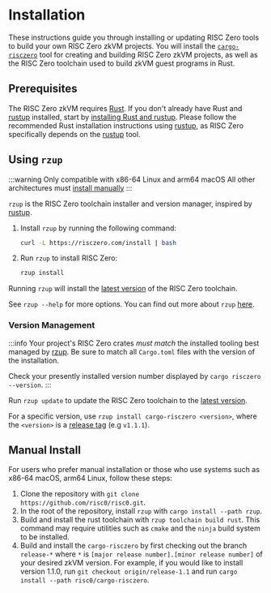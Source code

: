 # Installation

These instructions guide you through installing or updating RISC Zero tools to build your own RISC Zero zkVM projects. You will install the [`cargo-risczero`][cargo-risczero] tool for creating and building RISC Zero zkVM projects, as well as the RISC Zero toolchain used to build zkVM guest programs in Rust.

## Prerequisites

The RISC Zero zkVM requires [Rust]. If you don't already have Rust and [rustup] installed, start by [installing Rust and rustup][install-rust]. Please follow the recommended Rust installation instructions using [rustup], as RISC Zero specifically depends on the [rustup] tool.

## Using `rzup`

:::warning
Only compatible with x86-64 Linux and arm64 macOS
All other architectures must [install manually](#manual-install)
:::

`rzup` is the RISC Zero toolchain installer and version manager, inspired by [rustup].

1. Install `rzup` by running the following command:
   ```sh
   curl -L https://risczero.com/install | bash
   ```
2. Run `rzup` to install RISC Zero:
   ```sh
   rzup install
   ```

Running `rzup` will install the [latest version][release tag] of the RISC Zero toolchain.

See `rzup --help` for more options. You can find out more about `rzup` [here][rzup-repo].

### Version Management

:::info
Your project's RISC Zero crates _must match_ the installed tooling best managed by [rzup](#use-the-rzup-installer).
Be sure to match all `Cargo.toml` files with the version of the installation.

Check your presently installed version number displayed by `cargo risczero --version`.
:::

Run `rzup update` to update the RISC Zero toolchain to the [latest version][release tag].

For a specific version, use `rzup install cargo-risczero <version>`, where the `<version>` is a [release tag] (e.g `v1.1.1`).

## Manual Install

For users who prefer manual installation or those who use systems such as x86-64 macOS, arm64 Linux, follow these steps:

1. Clone the repository with `git clone https://github.com/risc0/risc0.git`.
2. In the root of the repository, install `rzup` with `cargo install --path rzup`.
3. Build and install the rust toolchain with `rzup toolchain build rust`. This command may require utilities such as `cmake` and the `ninja` build system to be installed.
4. Build and install the `cargo-risczero` by first checking out the branch `release-*` where `*` is `[major release number].[minor release number]` of your desired zkVM version. For example, if you would like to install version 1.1.0, run `git checkout origin/release-1.1` and run `cargo install --path risc0/cargo-risczero`.

[cargo-risczero]: https://crates.io/crates/cargo-risczero
[install-rust]: https://doc.rust-lang.org/cargo/getting-started/installation.html
[release tag]: https://github.com/risc0/risc0/releases
[Rust]: https://www.rust-lang.org
[rustup]: https://rustup.rs
[rzup-repo]: https://github.com/risc0/risc0/tree/release-1.1/rzup
